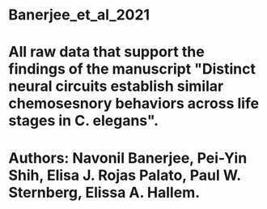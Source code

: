 # Banerjee_et_al_2021
# All raw data that support the findings of the manuscript "Distinct neural circuits establish similar chemosesnory behaviors across life stages in C. elegans".
# Authors: Navonil Banerjee, Pei-Yin Shih, Elisa J. Rojas Palato, Paul W. Sternberg, Elissa A. Hallem.
